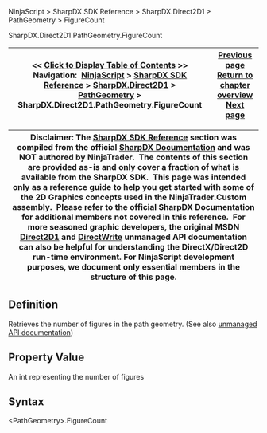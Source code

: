﻿
NinjaScript \> SharpDX SDK Reference \> SharpDX.Direct2D1 \> PathGeometry \> FigureCount

SharpDX.Direct2D1\.PathGeometry.FigureCount

| \<\< [Click to Display Table of Contents](sharpdx_direct2d1_pathgeometry_figurecount.md) \>\> **Navigation:**     [NinjaScript](ninjascript-1.md) \> [SharpDX SDK Reference](sharpdx_sdk_reference-1.md) \> [SharpDX.Direct2D1](sharpdx_direct2d1-1.md) \> [PathGeometry](sharpdx_direct2d1_pathgeometry-1.md) \> SharpDX.Direct2D1\.PathGeometry.FigureCount | [Previous page](sharpdx_direct2d1_pathgeometry-1.md) [Return to chapter overview](sharpdx_direct2d1_pathgeometry-1.md) [Next page](sharpdx_direct2d1_pathgeometry_fillcontainspoint-1.md) |
| --- | --- |

| Disclaimer: The [SharpDX SDK Reference](sharpdx_sdk_reference-1.md) section was compiled from the official [SharpDX Documentation](http://sharpdx.org/) and was NOT authored by NinjaTrader.  The contents of this section are provided as\-is and only cover a fraction of what is available from the SharpDX SDK.  This page was intended only as a reference guide to help you get started with some of the 2D Graphics concepts used in the NinjaTrader.Custom assembly.  Please refer to the official SharpDX Documentation for additional members not covered in this reference.  For more seasoned graphic developers, the original MSDN [Direct2D1](https://msdn.microsoft.com/en-us/library/windows/desktop/dd370990.aspx) and [DirectWrite](https://msdn.microsoft.com/en-us/library/windows/desktop/dd368038.aspx) unmanaged API documentation can also be helpful for understanding the DirectX/Direct2D run\-time environment. For NinjaScript development purposes, we document only essential members in the structure of this page. |
| --- |

## Definition
Retrieves the number of figures in the path geometry. 
(See also [unmanaged API documentation](http://msdn.microsoft.com/en-us/library/dd371515.aspx))
 
## Property Value
An int representing the number of figures
 
## Syntax
\<PathGeometry\>.FigureCount
